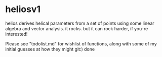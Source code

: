 # heliosv1
helios derives helical parameters from a set of points using some linear algebra and vector analysis. it rocks. but it can rock harder, if you-re interested!

Please see "todolist.md" for wishlist of functions, along with some of my initial guesses at how they might git:) done
